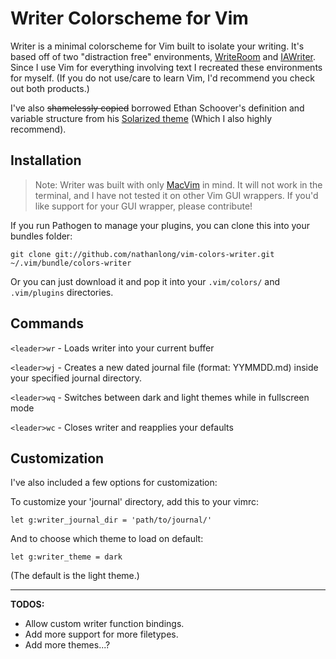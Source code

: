 # Writer Colorscheme for Vim

Writer is a minimal colorscheme for Vim built to isolate your writing. It's
based off of two "distraction free" environments,
[WriteRoom](http://www.hogbaysoftware.com/products/writeroom) and
[IAWriter](http://www.iawriter.com/). Since I use Vim for everything involving
text I recreated these environments for myself. (If you do not use/care to
learn Vim, I'd recommend you check out both products.)

I've also <del>shamelessly copied</del> borrowed Ethan
Schoover's definition and variable structure from his [Solarized
theme](https://github.com/altercation/vim-colors-solarized) (Which I also highly
recommend).

## Installation

> Note: Writer was built with only [MacVim](http://code.google.com/p/macvim/)
> in mind. It will not work in the terminal, and I have not tested it on other
> Vim GUI wrappers. If you'd like support for your GUI wrapper, please contribute!

If you run Pathogen to manage your plugins, you can clone this into your
bundles folder:

    git clone git://github.com/nathanlong/vim-colors-writer.git
    ~/.vim/bundle/colors-writer

Or you can just download it and pop it into your `.vim/colors/` and
`.vim/plugins` directories.

## Commands

`<leader>wr` - Loads writer into your current buffer

`<leader>wj` - Creates a new dated journal file (format: YYMMDD.md) inside
your specified journal directory.

`<leader>wq` - Switches between dark and light themes while in fullscreen mode

`<leader>wc` - Closes writer and reapplies your defaults

## Customization

I've also included a few options for customization:

To customize your 'journal' directory, add this to your vimrc:

    let g:writer_journal_dir = 'path/to/journal/'

And to choose which theme to load on default:

    let g:writer_theme = dark

(The default is the light theme.)

---

**TODOS:**

- Allow custom writer function bindings.
- Add more support for more filetypes.
- Add more themes...?

